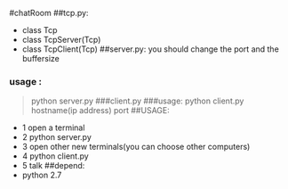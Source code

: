 #chatRoom
##tcp.py:
* class Tcp 
* class TcpServer(Tcp) 
* class TcpClient(Tcp) 
##server.py:
you should change the port and the buffersize 
### usage :
>python server.py 
###client.py
###usage:
>python client.py hostname(ip address) port
##USAGE:
* 1 open a terminal
* 2 python server.py
* 3 open other new terminals(you can choose other computers)
* 4 python client.py
* 5 talk
##depend:
* python 2.7